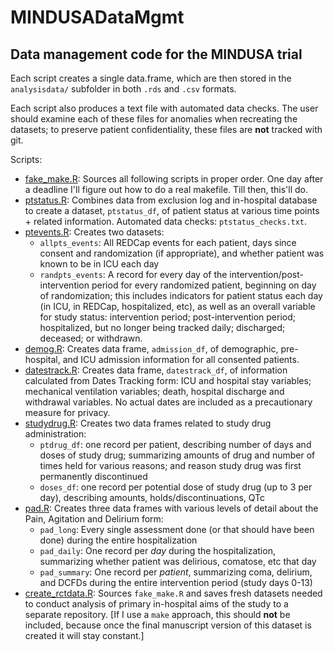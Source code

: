 # MINDUSADataMgmt
## Data management code for the MINDUSA trial

Each script creates a single data.frame, which are then stored in the `analysisdata/` subfolder in both `.rds` and `.csv` formats.

Each script also produces a text file with automated data checks. The user should examine each of these files for anomalies when recreating the datasets; to preserve patient confidentiality, these files are **not** tracked with git.

Scripts:

- [fake_make.R](fake_make.R): Sources all following scripts in proper order. One day after a deadline I'll figure out how to do a real makefile. Till then, this'll do.
- [ptstatus.R](ptstatus.R): Combines data from exclusion log and in-hospital database to create a dataset, `ptstatus_df`, of patient status at various time points + related information. Automated data checks: `ptstatus_checks.txt`.
- [ptevents.R](ptevents.R): Creates two datasets:
    - `allpts_events`: All REDCap events for each patient, days since consent and randomization (if appropriate), and whether patient was known to be in ICU each day
    - `randpts_events`: A record for every day of the intervention/post-intervention period for every randomized patient, beginning on day of randomization; this includes indicators for patient status each day (in ICU, in REDCap, hospitalized, etc), as well as an overall variable for study status: intervention period; post-intervention period; hospitalized, but no longer being tracked daily; discharged; deceased; or withdrawn.
- [demog.R](demog.R): Creates data frame, `admission_df`, of demographic, pre-hospital, and ICU admission information for all consented patients.
- [datestrack.R](datestrack.R): Creates data frame, `datestrack_df`, of information calculated from Dates Tracking form: ICU and hospital stay variables; mechanical ventilation variables; death, hospital discharge and withdrawal variables. No actual dates are included as a precautionary measure for privacy.
- [studydrug.R](studydrug.R): Creates two data frames related to study drug administration:
    - `ptdrug_df`: one record per patient, describing number of days and doses of study drug; summarizing amounts of drug and number of times held for various reasons; and reason study drug was first permanently discontinued
    - `doses_df`: one record per potential dose of study drug (up to 3 per day), describing amounts, holds/discontinuations, QTc
- [pad.R](pad.R): Creates three data frames with various levels of detail about the Pain, Agitation and Delirium form:
    - `pad_long`: Every single assessment done (or that should have been done) during the entire hospitalization
    - `pad_daily`: One record per *day* during the hospitalization, summarizing whether patient was delirious, comatose, etc that day
    - `pad_summary`: One record per *patient*, summarizing coma, delirium, and DCFDs during the entire intervention period (study days 0-13)
- [create_rctdata.R](create_rctdata.R): Sources `fake_make.R` and saves fresh datasets needed to conduct analysis of primary in-hospital aims of the study to a separate repository. [If I use a `make` approach, this should **not** be included, because once the final manuscript version of this dataset is created it will stay constant.]